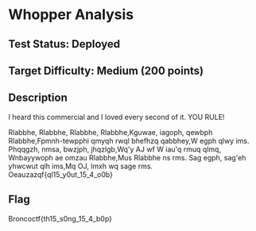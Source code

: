 # Whopper Analysis

## Test Status: Deployed

## Target Difficulty: Medium (200 points)

## Description

I heard this commercial and I loved every second of it. YOU RULE!

Rlabbhe, Rlabbhe, Rlabbhe, Rlabbhe,Kguwae, iagoph, qewbph Rlabbhe,Fpmnh-tewpphi qmyqh rwql bhefhzq qabbhey,W egph qlwy ims.
Phqqgzh, nmsa, bwzjph, jhqzlgb,Wq'y AJ wf W iau'q rmuq qlmq, Wnbayywoph ae omzau Rlabbhe,Mus Rlabbhe ns rms.
Sag egph, sag'eh yhwcwut qlh ims,Mq OJ, lmxh wq sage rms.
Oeauzazqf{ql15_y0ut_15_4_o0b}

## Flag

Broncoctf{th15_s0ng_15_4_b0p}
